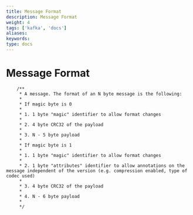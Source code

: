 ```yaml
---
title: Message Format
description: Message Format
weight: 4
tags: ['kafka', 'docs']
aliases: 
keywords: 
type: docs
---
```


# Message Format
    
    
    	/** 
    	 * A message. The format of an N byte message is the following: 
    	 * 
    	 * If magic byte is 0 
    	 * 
    	 * 1. 1 byte "magic" identifier to allow format changes 
    	 * 
    	 * 2. 4 byte CRC32 of the payload 
    	 * 
    	 * 3. N - 5 byte payload 
    	 * 
    	 * If magic byte is 1 
    	 * 
    	 * 1. 1 byte "magic" identifier to allow format changes 
    	 * 
    	 * 2. 1 byte "attributes" identifier to allow annotations on the message independent of the version (e.g. compression enabled, type of codec used) 
    	 * 
    	 * 3. 4 byte CRC32 of the payload 
    	 * 
    	 * 4. N - 6 byte payload 
    	 * 
    	 */
    
